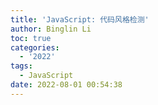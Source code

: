 ```yaml
---
title: 'JavaScript: 代码风格检测'
author: Binglin Li
toc: true
categories:
  - '2022'
tags:
  - JavaScript
date: 2022-08-01 00:54:38
---
```

